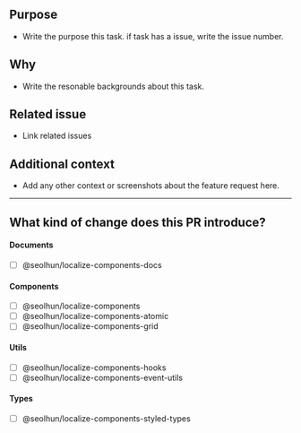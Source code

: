 ## Purpose

- Write the purpose this task. if task has a issue, write the issue number.

## Why

- Write the resonable backgrounds about this task.

## Related issue

- Link related issues

## Additional context

- Add any other context or screenshots about the feature request here.

---

## What kind of change does this PR introduce?

#### Documents

- [ ] @seolhun/localize-components-docs

#### Components

- [ ] @seolhun/localize-components
- [ ] @seolhun/localize-components-atomic
- [ ] @seolhun/localize-components-grid

#### Utils

- [ ] @seolhun/localize-components-hooks
- [ ] @seolhun/localize-components-event-utils

#### Types

- [ ] @seolhun/localize-components-styled-types
